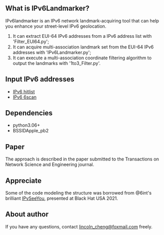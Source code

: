 ## What is IPv6Landmarker?

IPv6landmarker is an IPv6 network landmark-acquiring tool that can help you enhance your street-level IPv6 geolocation. 
1. It can extract EUI-64 IPv6 addresses from a IPv6 address list with 'Filter_EUI64.py'; 
2. It can acquire multi-association landmark set from the EUI-64 IPv6 addresses with 'IPv6Landmarker.py';
3. It can execute a multi-association coordinate filtering algorithm to output the landmarks with '1to3_Filter.py'.

## Input IPv6 addresses

* [IPv6 hitlist](https://ipv6hitlist.github.io/) 
* [IPv6 6scan](http://175.6.54.250/ipv6)

## Dependencies

* python3.06+
* BSSIDApple_pb2

## Paper

The approach is described in the paper submitted to the Transactions on Network Science and Engineering journal.

## Appreciate

Some of the code modeling the structure was borrowed from @6int's brilliant [IPvSeeYou](https://github.com/6int/IPvSeeYou), presented at Black Hat USA 2021.

## About author

If you have any questions, contact lincoln_cheng@foxmail.com freely.


